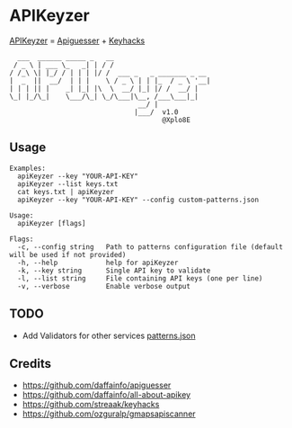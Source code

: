 # APIKeyzer

[APIKeyzer](README.md) = [Apiguesser](https://github.com/daffainfo/apiguesser) + [Keyhacks](https://github.com/streaak/keyhacks)


```
  ___  ______ _____ _   __
 / _ \ | ___ \_   _| | / /
/ /_\ \| |_/ / | | | |/ /  ___ _   _ _______ _ __
|  _  ||  __/  | | |    \ / _ \ | | |_  / _ \ '__|
| | | || |    _| |_| |\  \  __/ |_| |/ /  __/ |
\_| |_/\_|    \___/\_| \_/\___|\__, /___\___|_|
                                __/ |
                               |___/  v1.0
                                      @Xplo8E
```

## Usage
```
Examples:
  apiKeyzer --key "YOUR-API-KEY"
  apiKeyzer --list keys.txt
  cat keys.txt | apiKeyzer
  apiKeyzer --key "YOUR-API-KEY" --config custom-patterns.json

Usage:
  apiKeyzer [flags]

Flags:
  -c, --config string   Path to patterns configuration file (default will be used if not provided)
  -h, --help            help for apiKeyzer
  -k, --key string      Single API key to validate
  -l, --list string     File containing API keys (one per line)
  -v, --verbose         Enable verbose output

```

## TODO

- Add Validators for other services [patterns.json](cmd/apiKeyzer/config/patterns.json)

## Credits

- https://github.com/daffainfo/apiguesser
- https://github.com/daffainfo/all-about-apikey
- https://github.com/streaak/keyhacks
- https://github.com/ozguralp/gmapsapiscanner